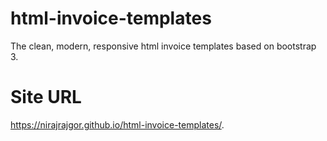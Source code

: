 # html-invoice-templates
The clean, modern, responsive html invoice templates based on bootstrap 3.
# Site URL
https://nirajrajgor.github.io/html-invoice-templates/.